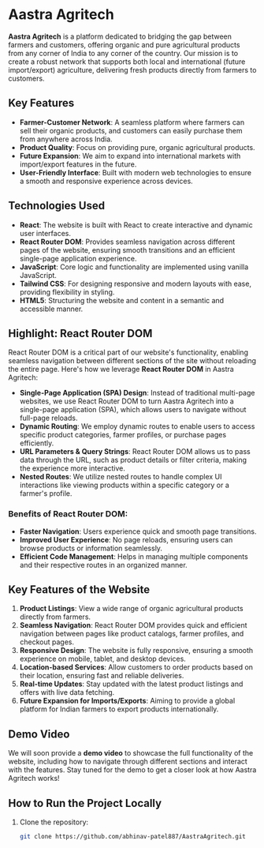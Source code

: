 # Aastra Agritech

**Aastra Agritech** is a platform dedicated to bridging the gap between farmers and customers, offering organic and pure agricultural products from any corner of India to any corner of the country. Our mission is to create a robust network that supports both local and international (future import/export) agriculture, delivering fresh products directly from farmers to customers.

## Key Features

- **Farmer-Customer Network**: A seamless platform where farmers can sell their organic products, and customers can easily purchase them from anywhere across India.
- **Product Quality**: Focus on providing pure, organic agricultural products.
- **Future Expansion**: We aim to expand into international markets with import/export features in the future.
- **User-Friendly Interface**: Built with modern web technologies to ensure a smooth and responsive experience across devices.

## Technologies Used

- **React**: The website is built with React to create interactive and dynamic user interfaces.
- **React Router DOM**: Provides seamless navigation across different pages of the website, ensuring smooth transitions and an efficient single-page application experience.
- **JavaScript**: Core logic and functionality are implemented using vanilla JavaScript.
- **Tailwind CSS**: For designing responsive and modern layouts with ease, providing flexibility in styling.
- **HTML5**: Structuring the website and content in a semantic and accessible manner.

## Highlight: React Router DOM

React Router DOM is a critical part of our website's functionality, enabling seamless navigation between different sections of the site without reloading the entire page. Here's how we leverage **React Router DOM** in Aastra Agritech:

- **Single-Page Application (SPA) Design**: Instead of traditional multi-page websites, we use React Router DOM to turn Aastra Agritech into a single-page application (SPA), which allows users to navigate without full-page reloads.
- **Dynamic Routing**: We employ dynamic routes to enable users to access specific product categories, farmer profiles, or purchase pages efficiently.
- **URL Parameters & Query Strings**: React Router DOM allows us to pass data through the URL, such as product details or filter criteria, making the experience more interactive.
- **Nested Routes**: We utilize nested routes to handle complex UI interactions like viewing products within a specific category or a farmer's profile.

### Benefits of React Router DOM:
- **Faster Navigation**: Users experience quick and smooth page transitions.
- **Improved User Experience**: No page reloads, ensuring users can browse products or information seamlessly.
- **Efficient Code Management**: Helps in managing multiple components and their respective routes in an organized manner.
  
## Key Features of the Website

1. **Product Listings**: View a wide range of organic agricultural products directly from farmers.
2. **Seamless Navigation**: React Router DOM provides quick and efficient navigation between pages like product catalogs, farmer profiles, and checkout pages.
3. **Responsive Design**: The website is fully responsive, ensuring a smooth experience on mobile, tablet, and desktop devices.
4. **Location-based Services**: Allow customers to order products based on their location, ensuring fast and reliable deliveries.
5. **Real-time Updates**: Stay updated with the latest product listings and offers with live data fetching.
6. **Future Expansion for Imports/Exports**: Aiming to provide a global platform for Indian farmers to export products internationally.

## Demo Video

We will soon provide a **demo video** to showcase the full functionality of the website, including how to navigate through different sections and interact with the features. Stay tuned for the demo to get a closer look at how Aastra Agritech works!

## How to Run the Project Locally

1. Clone the repository:
   ```bash
   git clone https://github.com/abhinav-patel887/AastraAgritech.git
